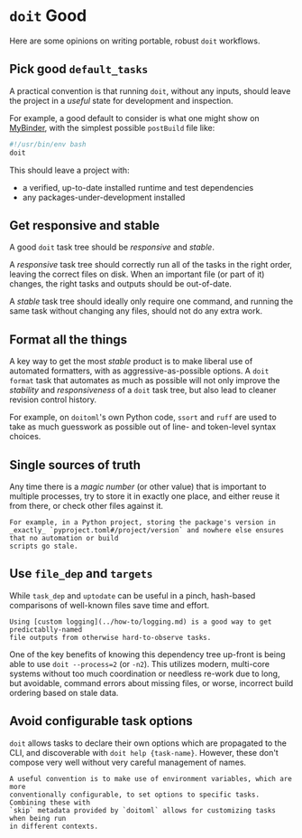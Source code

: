 # `doit` Good

Here are some opinions on writing portable, robust `doit` workflows.

## Pick good `default_tasks`

A practical convention is that running `doit`, without any inputs, should leave the
project in a _useful_ state for development and inspection.

For example, a good default to consider is what one might show on
[MyBinder](https://mybinder.org), with the simplest possible `postBuild` file like:

```bash
#!/usr/bin/env bash
doit
```

This should leave a project with:

- a verified, up-to-date installed runtime and test dependencies
- any packages-under-development installed

## Get responsive and stable

A good `doit` task tree should be _responsive_ and _stable_.

A _responsive_ task tree should correctly run all of the tasks in the right order,
leaving the correct files on disk. When an important file (or part of it) changes, the
right tasks and outputs should be out-of-date.

A _stable_ task tree should ideally only require one command, and running the same task
without changing any files, should not do any extra work.

## Format all the things

A key way to get the most _stable_ product is to make liberal use of automated
formatters, with as aggressive-as-possible options. A `doit format` task that automates
as much as possible will not only improve the _stability_ and _responsiveness_ of a
`doit` task tree, but also lead to cleaner revision control history.

For example, on `doitoml`'s own Python code, `ssort` and `ruff` are used to take as much
guesswork as possible out of line- and token-level syntax choices.

## Single sources of truth

Any time there is a _magic number_ (or other value) that is important to multiple
processes, try to store it in exactly one place, and either reuse it from there, or
check other files against it.

```{hint}
For example, in a Python project, storing the package's version in _exactly_ `pyproject.toml#/project/version` and nowhere else ensures that no automation or build
scripts go stale.
```

## Use `file_dep` and `targets`

While `task_dep` and `uptodate` can be useful in a pinch, hash-based comparisons of
well-known files save time and effort.

```{hint}
Using [custom logging](../how-to/logging.md) is a good way to get predictablly-named
file outputs from otherwise hard-to-observe tasks.
```

One of the key benefits of knowing this dependency tree up-front is being able to use
`doit --process=2` (or `-n2`). This utilizes modern, multi-core systems without too much
coordination or needless re-work due to long, but avoidable, command errors about
missing files, or worse, incorrect build ordering based on stale data.

## Avoid configurable task options

`doit` allows tasks to declare their own options which are propagated to the CLI, and
discoverable with `doit help {task-name}`. However, these don't compose very well
without very careful management of names.

```{hint}
A useful convention is to make use of environment variables, which are more
conventionally configurable, to set options to specific tasks. Combining these with
`skip` metadata provided by `doitoml` allows for customizing tasks when being run
in different contexts.
```
